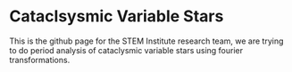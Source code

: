 # Cataclsysmic Variable Stars
This is the github page for the STEM Institute research team, we are trying to do period analysis of cataclysmic variable stars using fourier transformations.
